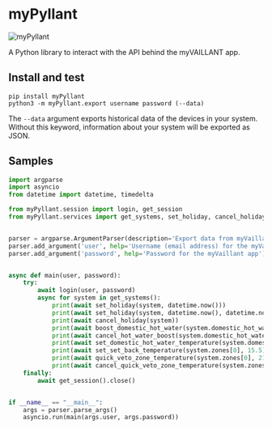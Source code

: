 # myPyllant

![myPyllant](![](https://raw.githubusercontent.com/signalkraft/myPyllant/main/images/demo.png))

A Python library to interact with the API behind the myVAILLANT app.

## Install and test

```shell
pip install myPyllant
python3 -m myPyllant.export username password (--data)
```
The `--data` argument exports historical data of the devices in your system.
Without this keyword, information about your system will be exported as JSON.

## Samples

```python
import argparse
import asyncio
from datetime import datetime, timedelta

from myPyllant.session import login, get_session
from myPyllant.services import get_systems, set_holiday, cancel_holiday, boost_domestic_hot_water, cancel_quick_veto_zone_temperature, cancel_hot_water_boost, set_domestic_hot_water_temperature, set_set_back_temperature, quick_veto_zone_temperature


parser = argparse.ArgumentParser(description='Export data from myVaillant API   .')
parser.add_argument('user', help='Username (email address) for the myVaillant app')
parser.add_argument('password', help='Password for the myVaillant app')


async def main(user, password):
    try:
        await login(user, password)
        async for system in get_systems():
            print(await set_holiday(system, datetime.now()))
            print(await set_holiday(system, datetime.now(), datetime.now() + timedelta(days=1)))
            print(await cancel_holiday(system))
            print(await boost_domestic_hot_water(system.domestic_hot_water[0]))
            print(await cancel_hot_water_boost(system.domestic_hot_water[0]))
            print(await set_domestic_hot_water_temperature(system.domestic_hot_water[0], 46))
            print(await set_set_back_temperature(system.zones[0], 15.5))
            print(await quick_veto_zone_temperature(system.zones[0], 21, 5))
            print(await cancel_quick_veto_zone_temperature(system.zones[0]))
    finally:
        await get_session().close()


if __name__ == "__main__":
    args = parser.parse_args()
    asyncio.run(main(args.user, args.password))

```